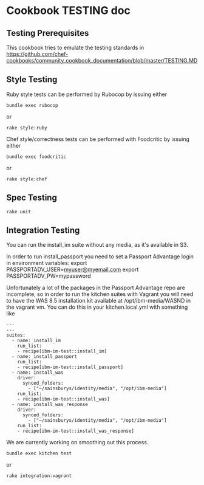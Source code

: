 
Cookbook TESTING doc
====================

Testing Prerequisites
---------------------
This cookbook tries to emulate the testing standards in https://github.com/chef-cookbooks/community_cookbook_documentation/blob/master/TESTING.MD

Style Testing
-------------
Ruby style tests can be performed by Rubocop by issuing either
```
bundle exec rubocop
```
or
```
rake style:ruby
```

Chef style/correctness tests can be performed with Foodcritic by issuing either
```
bundle exec foodcritic
```
or
```
rake style:chef
```

Spec Testing
-------------
```
rake unit
```

Integration Testing
-------------------

You can run the install_im suite without any media, as it's available in S3.

In order to run install_passport you need to set a Passport Advantage login in environment variables:
export PASSPORTADV_USER=myuser@myemail.com
export PASSPORTADV_PW=mypassword

Unfortunately a lot of the packages in the Passport Advantage repo are incomplete, so in order to run the kitchen suites with Vagrant you will need to have the WAS 8.5 installation kit available at /opt/ibm-media/WASND in the vagrant vm.
You can do this in your kitchen.local.yml with something like
```
---
---
suites:
  - name: install_im
    run_list:
    - recipe[ibm-im-test::install_im]
  - name: install_passport
    run_list:
    - recipe[ibm-im-test::install_passport]
  - name: install_was
    driver:
      synced_folders:
        - ["~/sainsburys/identity/media", "/opt/ibm-media"]
    run_list:
    - recipe[ibm-im-test::install_was]
  - name: install_was_response
    driver:
      synced_folders:
        - ["~/sainsburys/identity/media", "/opt/ibm-media"]
    run_list:
    - recipe[ibm-im-test::install_was_response]

```

 We are currently working on smoothing out this process.

```
bundle exec kitchen test
```
or
```
rake integration:vagrant
```
